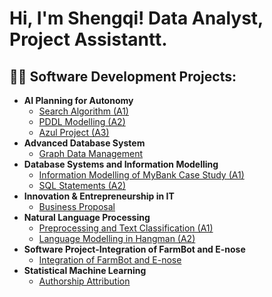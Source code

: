<h1>Hi, I'm Shengqi! Data Analyst, Project Assistantt</a>.</h1>

<h2>👨‍💻 Software Development Projects:</h2>

- <b>AI Planning for Autonomy</b>
  - [Search Algorithm (A1)](https://github.com/Shengqi689/portfolio/blob/main/AI%20planning%20for%20autonomy/assignment1.zip)
  - [PDDL Modelling (A2)](https://github.com/Shengqi689/portfolio/tree/main/AI%20planning%20for%20autonomy/assignment2)
  - [Azul Project (A3)](https://github.com/Shengqi689/portfolio/blob/main/AI%20planning%20for%20autonomy/assignment3-azul--ai-planner.zip)
- <b>Advanced Database System</b>
  - [Graph Data Management](https://github.com/Shengqi689/portfolio/tree/main/advanced%20database%20system)
- <b>Database Systems and Information Modelling</b>
  - [Information Modelling of MyBank Case Study (A1)](https://github.com/Shengqi689/portfolio/tree/main/database%20systems%20and%20information%20modelling/a1)
  - [SQL Statements (A2)](https://github.com/Shengqi689/portfolio/tree/main/database%20systems%20and%20information%20modelling/a2)
- <b>Innovation & Entrepreneurship in IT</b>
  - [Business Proposal](https://github.com/Shengqi689/portfolio/tree/main/innovation%20and%20entrepreneurship%20in%20IT)
- <b>Natural Language Processing</b>
  - [Preprocessing and Text Classification (A1)](https://github.com/Shengqi689/portfolio/tree/main/natural%20language%20processing/a1)
  - [Language Modelling in Hangman (A2)](https://github.com/Shengqi689/portfolio/tree/main/natural%20language%20processing/a2)
- <b>Software Project-Integration of FarmBot and E-nose</b>
  - [Integration of FarmBot and E-nose](https://github.com/Shengqi689/portfolio/tree/main/software%20project)
- <b>Statistical Machine Learning</b>
  - [Authorship Attribution](https://github.com/Shengqi689/portfolio/tree/main/statistical%20machine%20learning)
